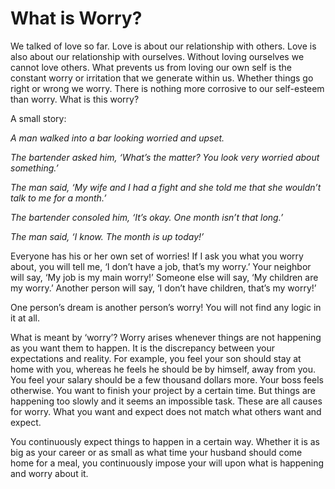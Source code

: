 # What is Worry?

We talked of love so far. Love is about
our relationship with others. Love is also
about our relationship with ourselves.
Without loving ourselves we cannot love
others. What prevents us from loving our
own self is the constant worry or irritation
that we generate within us. Whether things
go right or wrong we worry. There is
nothing more corrosive to our self-esteem
than worry. What is this worry?

A small story:

_A man walked into a bar looking
worried and upset._

_The bartender asked him, ‘What’s the
matter? You look very worried about
something.’_

_The man said, ‘My wife and I had a
fight and she told me that she wouldn’t
talk to me for a month.’_

_The bartender consoled him, ‘It’s okay.
One month isn’t that long.’_

_The man said, ‘I know. The month is up
today!’_

Everyone has his or her own set of worries!
If I ask you what you worry about, you
will tell me, ‘I don’t have a job, that’s my
worry.’ Your neighbor will say, ‘My job is
my main worry!’ Someone else will say, ‘My
children are my worry.’ Another person will
say, ‘I don’t have children, that’s my worry!’

One person’s
dream is
another
person’s worry!
You will not
find any logic in it at all.

What is meant by ‘worry’? Worry arises
whenever things are not happening as you
want them to happen. It is the discrepancy
between your expectations and reality. For
example, you feel your son should stay at
home with you, whereas he feels he should
be by himself, away from you. You feel your
salary should be a few thousand dollars
more. Your boss feels otherwise. You want
to finish your project by a certain time. But
things are happening too slowly and it
seems an impossible task. These are all
causes for worry. What you want and
expect does not match what others want
and expect.

You continuously expect things to happen
in a certain way. Whether it is as big as
your career or as small as what time your
husband should come home for a meal, you
continuously impose your will upon what
is happening and worry about it.

